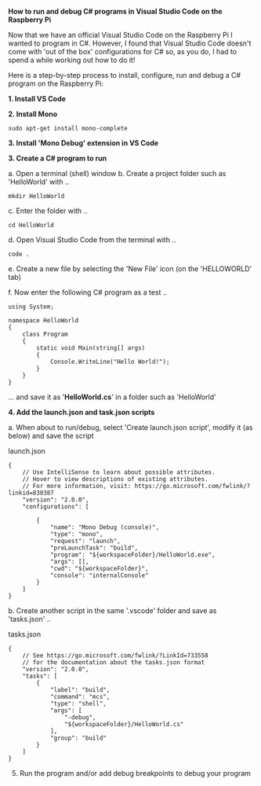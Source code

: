 **How to run and debug C# programs in Visual Studio Code on the Raspberry Pi**

Now that we have an official Visual Studio Code on the Raspberry Pi I wanted to program in C#.
However, I found that Visual Studio Code doesn't come with 'out of the box' configurations for C# so, as you do, I had to spend a while working out how to do it!

Here is a step-by-step process to install, configure, run and debug a C# program on the Raspberry Pi:

**1. Install VS Code**


**2. Install Mono**

~~~
sudo apt-get install mono-complete
~~~

**3. Install 'Mono Debug' extension in VS Code**


**3. Create a C# program to run**

a. Open a terminal (shell) window
b. Create a project folder such as 'HelloWorld' with ..
~~~
mkdir HelloWorld
~~~
c. Enter the folder with ..
~~~
cd HelloWorld
~~~
d. Open Visual Studio Code from the terminal with ..
~~~
code .
~~~
e. Create a new file by selecting the 'New File' icon (on the 'HELLOWORLD' tab)

f. Now enter the following C# program as a test ..
~~~
using System;

namespace HelloWorld
{
    class Program
    {
        static void Main(string[] args)
        {
            Console.WriteLine("Hello World!");
        }
    }
}
~~~
... and save it as '**HelloWorld.cs**' in a folder such as 'HelloWorld'

**4. Add the launch.json and task.json scripts**

a. When about to run/debug, select 'Create launch.json script', modify it (as below) and save the script

launch.json
~~~
{
    // Use IntelliSense to learn about possible attributes.
    // Hover to view descriptions of existing attributes.
    // For more information, visit: https://go.microsoft.com/fwlink/?linkid=830387
    "version": "2.0.0",
    "configurations": [

        {
            "name": "Mono Debug (console)",
            "type": "mono",
            "request": "launch",
            "preLaunchTask": "build",
            "program": "${workspaceFolder}/HelloWorld.exe",
            "args": [],
            "cwd": "${workspaceFolder}",
            "console": "internalConsole"
        }
    ]
}
~~~

b. Create another script in the same '.vscode' folder and save as 'tasks.json' ..

tasks.json
~~~
{
    // See https://go.microsoft.com/fwlink/?LinkId=733558
    // for the documentation about the tasks.json format
    "version": "2.0.0",
    "tasks": [
        {
            "label": "build",
            "command": "mcs",
            "type": "shell",
            "args": [
                "-debug",
                "${workspaceFolder}/HelloWorld.cs"
            ],
            "group": "build"
        }
    ]
}
~~~

5. Run the program and/or add debug breakpoints to debug your program

